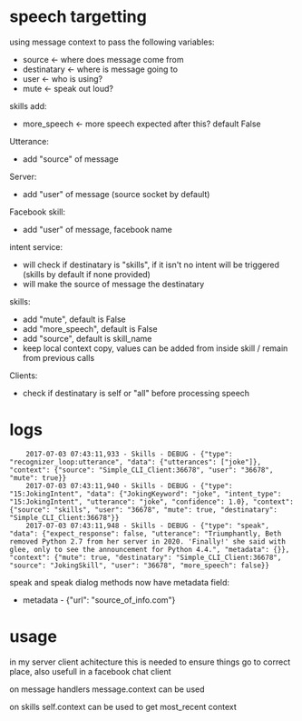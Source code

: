 # speech targetting

using message context to pass the following variables:
- source <- where does message come from
- destinatary <- where is message going to
- user <- who is using?
- mute <- speak out loud?

skills add:
- more_speech <- more speech expected after this? default False

Utterance:
- add "source" of message

Server:
- add "user" of message (source socket by default)

Facebook skill:
- add "user" of message, facebook name

intent service:
 - will check if destinatary is "skills", if it isn't no intent will be triggered (skills by default if none provided)
 - will make the source of message the destinatary

skills:
 - add "mute", default is False
 - add "more_speech", default is False
 - add "source", default is skill_name
 - keep local context copy, values can be added from inside skill / remain from previous calls

Clients:
 - check if destinatary is self or "all" before processing speech

# logs

        2017-07-03 07:43:11,933 - Skills - DEBUG - {"type": "recognizer_loop:utterance", "data": {"utterances": ["joke"]}, "context": {"source": "Simple_CLI_Client:36678", "user": "36678", "mute": true}}
        2017-07-03 07:43:11,940 - Skills - DEBUG - {"type": "15:JokingIntent", "data": {"JokingKeyword": "joke", "intent_type": "15:JokingIntent", "utterance": "joke", "confidence": 1.0}, "context": {"source": "skills", "user": "36678", "mute": true, "destinatary": "Simple_CLI_Client:36678"}}
        2017-07-03 07:43:11,948 - Skills - DEBUG - {"type": "speak", "data": {"expect_response": false, "utterance": "Triumphantly, Beth removed Python 2.7 from her server in 2020. 'Finally!' she said with glee, only to see the announcement for Python 4.4.", "metadata": {}}, "context": {"mute": true, "destinatary": "Simple_CLI_Client:36678", "source": "JokingSkill", "user": "36678", "more_speech": false}}



speak and speak dialog methods now have metadata field:


- metadata - {"url": "source_of_info.com"}



# usage

in my server client achitecture this is needed to ensure things go to correct place, also usefull in a facebook chat client

on message handlers message.context can be used

on skills self.context can be used to get most_recent context